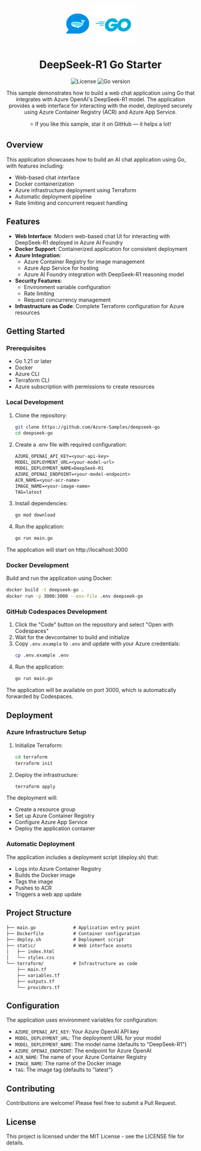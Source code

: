 <!-- prettier-ignore -->
<div align="center">

<img src="./docs/images/icon.png" alt="" align="center" height="64" /> <img src="./docs/images/go-logo.png" alt="" align="center" height="104" />


# DeepSeek-R1 Go Starter

![License](https://img.shields.io/badge/License-MIT-yellow?style=flat-square)
![Go version](https://img.shields.io/badge/Go->=1.21-00ADD8?style=flat-square&logo=go&logoColor=white)

This sample demonstrates how to build a web chat application using Go that integrates with Azure OpenAI's DeepSeek-R1 model. The application provides a web interface for interacting with the model, deployed securely using Azure Container Registry (ACR) and Azure App Service.

:star: If you like this sample, star it on GitHub — it helps a lot!

</div>

## Overview

This application showcases how to build an AI chat application using Go, with features including:
- Web-based chat interface
- Docker containerization
- Azure infrastructure deployment using Terraform
- Automatic deployment pipeline
- Rate limiting and concurrent request handling

## Features

- **Web Interface**: Modern web-based chat UI for interacting with DeepSeek-R1 deployed in Azure AI Foundry
- **Docker Support**: Containerized application for consistent deployment
- **Azure Integration**: 
  - Azure Container Registry for image management
  - Azure App Service for hosting
  - Azure AI Foundry integration with DeepSeek-R1 reasoning model
- **Security Features**:
  - Environment variable configuration
  - Rate limiting
  - Request concurrency management
- **Infrastructure as Code**: Complete Terraform configuration for Azure resources

## Getting Started

### Prerequisites

- Go 1.21 or later
- Docker
- Azure CLI
- Terraform CLI
- Azure subscription with permissions to create resources

### Local Development

1. Clone the repository:
   ```bash
   git clone https://github.com/Azure-Samples/deepseek-go
   cd deepseek-go
   ```

2. Create a .env file with required configuration:
   ```
   AZURE_OPENAI_API_KEY=<your-api-key>
   MODEL_DEPLOYMENT_URL=<your-model-url>
   MODEL_DEPLOYMENT_NAME=DeepSeek-R1
   AZURE_OPENAI_ENDPOINT=<your-model-endpoint>
   ACR_NAME=<your-acr-name>
   IMAGE_NAME=<your-image-name>
   TAG=latest
   ```

3. Install dependencies:
   ```bash
   go mod download
   ```

4. Run the application:
   ```bash
   go run main.go
   ```

The application will start on http://localhost:3000

### Docker Development

Build and run the application using Docker:

```bash
docker build -t deepseek-go .
docker run -p 3000:3000 --env-file .env deepseek-go
```

### GitHub Codespaces Development

1. Click the "Code" button on the repository and select "Open with Codespaces"
2. Wait for the devcontainer to build and initialize
3. Copy `.env.example` to `.env` and update with your Azure credentials:
   ```bash
   cp .env.example .env
   ```
4. Run the application:
   ```bash
   go run main.go
   ```

The application will be available on port 3000, which is automatically forwarded by Codespaces.

## Deployment

### Azure Infrastructure Setup

1. Initialize Terraform:
   ```bash
   cd terraform
   terraform init
   ```

2. Deploy the infrastructure:
   ```bash
   terraform apply
   ```

The deployment will:
- Create a resource group
- Set up Azure Container Registry
- Configure Azure App Service
- Deploy the application container

### Automatic Deployment

The application includes a deployment script (deploy.sh) that:
- Logs into Azure Container Registry
- Builds the Docker image
- Tags the image
- Pushes to ACR
- Triggers a web app update

## Project Structure

```
├── main.go              # Application entry point
├── Dockerfile           # Container configuration
├── deploy.sh            # Deployment script
├── static/              # Web interface assets
│   ├── index.html
│   └── styles.css
└── terraform/           # Infrastructure as code
    ├── main.tf
    ├── variables.tf
    ├── outputs.tf
    └── providers.tf
```

## Configuration

The application uses environment variables for configuration:

- `AZURE_OPENAI_API_KEY`: Your Azure OpenAI API key
- `MODEL_DEPLOYMENT_URL`: The deployment URL for your model
- `MODEL_DEPLOYMENT_NAME`: The model name (defaults to "DeepSeek-R1")
- `AZURE_OPENAI_ENDPOINT`: The endpoint for Azure OpenAI
- `ACR_NAME`: The name of your Azure Container Registry
- `IMAGE_NAME`: The name of the Docker image
- `TAG`: The image tag (defaults to "latest")

## Contributing

Contributions are welcome! Please feel free to submit a Pull Request.

## License

This project is licensed under the MIT License - see the LICENSE file for details.
